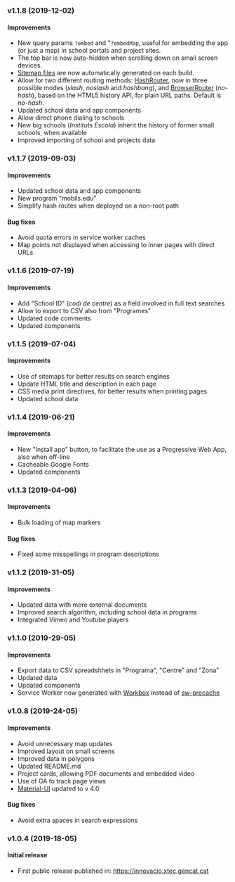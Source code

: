 ### v1.1.8 (2019-12-02)
#### Improvements
- New query params `?embed` and "`?embedMap`, useful for embedding the app (or just a map) in school portals and project sites.
- The top bar is now auto-hidden when scrolling down on small screen devices.
- [Sitemap files](https://en.wikipedia.org/wiki/Sitemaps) are now automatically generated on each build.
- Allow for two different routing methods: [HashRouter](https://reacttraining.com/react-router/web/api/HashRouter), now in three possible modes (_slash_, _noslash_ and _hashbang_), and [BrowserRouter](https://reacttraining.com/react-router/web/api/BrowserRouter) (_no-hash_), based on the HTML5 history API, for plain URL paths. Default is _no-hash_.
- Updated school data and app components
- Allow direct phone dialing to schools
- New big schools (_Instituts Escola_) inherit the history of former small schools, when available
- Improved importing of school and projects data

### v1.1.7 (2019-09-03)
#### Improvements
- Updated school data and app components
- New program "mobils.edu"
- Simplify hash routes when deployed on a non-root path

#### Bug fixes
- Avoid quota errors in service worker caches
- Map points not displayed when accessing to inner pages with direct URLs

### v1.1.6 (2019-07-19)
#### Improvements
- Add "School ID" (_codi de centre_) as a field involved in full text searches
- Allow to export to CSV also from "Programes"
- Updated code comments
- Updated components

### v1.1.5 (2019-07-04)
#### Improvements
- Use of sitemaps for better results on search engines
- Update HTML title and description in each page
- CSS media print directives, for better results when printing pages
- Updated school data

### v1.1.4 (2019-06-21)
#### Improvements
- New "Install app" button, to facilitate the use as a Progressive Web App, also when off-line
- Cacheable Google Fonts
- Updated components

### v1.1.3 (2019-04-06)
#### Improvements
- Bulk loading of map markers

#### Bug fixes
- Fixed some misspellings in program descriptions

### v1.1.2 (2019-31-05)
#### Improvements
- Updated data with more external documents
- Improved search algorithm, including school data in programs
- Integrated Vimeo and Youtube players

### v1.1.0 (2019-29-05)
#### Improvements
- Export data to CSV spreadshhets in "Programa", "Centre" and "Zona"
- Updated data
- Updated components
- Service Worker now generated with [Workbox](https://developers.google.com/web/tools/workbox/) instead of [sw-precache](https://github.com/GoogleChromeLabs/sw-precache)

### v1.0.8 (2019-24-05)
#### Improvements
- Avoid unnecessary map updates
- Improved layout on small screens
- Improved data in polygons
- Updated README.md
- Project cards, allowing PDF documents and embedded video
- Use of GA to track page views
- [Material-UI](https://material-ui.com/) updated to v 4.0

#### Bug fixes
- Avoid extra spaces in search expressions

### v1.0.4 (2019-18-05)
#### Initial release
- First public release published in: https://innovacio.xtec.gencat.cat
